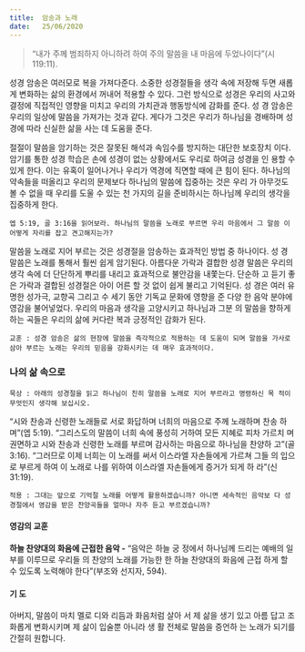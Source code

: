 ```yaml
---
title:  암송과 노래
date:   25/06/2020
---
```


> <p></p>
> “내가 주께 범죄하지 아니하려 하여 주의 말씀을 내 마음에 두었나이다”(시 119:11).

성경 암송은 여러모로 복을 가져다준다. 소중한 성경절들을 생각 속에 저장해 두면
새롭게 변화하는 삶의 환경에서 꺼내어 적용할 수 있다. 그런 방식으로 성경은 우리의
사고와 결정에 직접적인 영향을 미치고 우리의 가치관과 행동방식에 감화를 준다. 성
경 암송은 우리의 일상에 말씀을 가져가는 것과 같다. 게다가 그것은 우리가 하나님을
경배하며 성경에 따라 신실한 삶을 사는 데 도움을 준다.

절절이 말씀을 암기하는 것은 잘못된 해석과 속임수를 방지하는 대단한 보호장치
이다. 암기를 통한 성경 학습은 손에 성경이 없는 상황에서도 우리로 하여금 성경을 인
용할 수 있게 한다. 이는 유혹이 일어나거나 우리가 역경에 직면할 때에 큰 힘이 된다.
하나님의 약속들을 떠올리고 우리의 문제보다 하나님의 말씀에 집중하는 것은 우리
가 아무것도 볼 수 없을 때 우리를 도울 수 있는 천 가지의 길을 준비하시는 하나님께
우리의 생각을 집중하게 한다.

`엡 5:19, 골 3:16을 읽어보라. 하나님의 말씀을 노래로 부르면 우리 마음에서 그 말씀
이 어떻게 자리를 잡고 견고해지는가?`

말씀을 노래로 지어 부르는 것은 성경절을 암송하는 효과적인 방법 중 하나이다. 성
경 말씀은 노래를 통해서 훨씬 쉽게 암기된다. 아름다운 가락과 결합한 성경 말씀은
우리의 생각 속에 더 단단하게 뿌리를 내리고 효과적으로 불안감을 내쫓는다. 단순하
고 듣기 좋은 가락과 결합된 성경절은 아이 어른 할 것 없이 쉽게 불리고 기억된다. 성
경은 여러 유명한 성가극, 교향곡 그리고 수 세기 동안 기독교 문화에 영향을 준 다양
한 음악 분야에 영감을 불어넣었다. 우리의 마음과 생각을 고양시키고 하나님과 그분
의 말씀을 향하게 하는 곡들은 우리의 삶에 커다란 복과 긍정적인 감화가 된다.

`교훈 : 성경 암송은 삶의 현장에 말씀을 즉각적으로 적용하는 데 도움이 되며 말씀을
가사로 삼아 부르는 노래는 우리의 믿음을 강화시키는 데 매우 효과적이다.`

### 나의 삶 속으로

`묵상 : 아래의 성경절을 읽고 하나님이 친히 말씀을 노래로 지어 부르라고 명령하신 목
적이 무엇인지 생각해 보십시오.`

“시와 찬송과 신령한 노래들로 서로 화답하며 너희의 마음으로 주께 노래하며 찬송
하며”(엡 5:19). “그리스도의 말씀이 너희 속에 풍성히 거하여 모든 지혜로 피차 가르치
며 권면하고 시와 찬송과 신령한 노래를 부르며 감사하는 마음으로 하나님을 찬양하
고”(골 3:16). “그러므로 이제 너희는 이 노래를 써서 이스라엘 자손들에게 가르쳐 그들
의 입으로 부르게 하여 이 노래로 나를 위하여 이스라엘 자손들에게 증거가 되게 하
라”(신 31:19).

`적용 : 그대는 앞으로 기억절 노래를 어떻게 활용하겠습니까? 아니면 세속적인 음악보
다 성경절에서 영감을 받은 찬양곡들을 얼마나 자주 듣고 부르겠습니까?`

#### 영감의 교훈

**하늘 찬양대의 화음에 근접한 음악 -** “음악은 하늘 궁
정에서 하나님께 드리는 예배의 일부를 이루므로 우리들
의 찬양의 노래를 가능한 한 하늘 찬양대의 화음에 근접
하게 할 수 있도록 노력해야 한다”(부조와 선지자, 594).

#### 기 도

아버지, 말씀이 마치 멜로
디와 리듬과 화음처럼 살아
서 제 삶을 생기 있고 아름
답고 조화롭게 변화시키며
제 삶이 입술뿐 아니라 생
활 전체로 말씀을 증언하
는 노래가 되기를 간절히
원합니다.